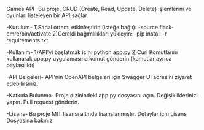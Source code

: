 Games API
-Bu proje, CRUD (Create, Read, Update, Delete) işlemlerini ve oyunları listeleyen bir API sağlar.

-Kurulum-
1)Sanal ortamı etkinleştirin (isteğe bağlı):
-source flask-emre/bin/activate
2)Gerekli bağımlılıkları yükleyin:
-pip install -r requirements.txt

-Kullanım-
1)API'yi başlatmak için:
python app.py
2)Curl Komutlarını kullanarak app.py uygulamasına komut gönderin (komutlar ayrıca paylaşılıldı)

-API Belgeleri-
API'nin OpenAPI belgeleri için Swagger UI adresini ziyaret edebilirsiniz.

-Katkıda Bulunma-
Proje dizinindeki app.py dosyasını açın.
Değişikliklerinizi yapın.
Pull request gönderin.

-Lisans-
Bu proje MIT lisansı altında lisanslanmıştır. Detaylar için Lisans Dosyasına bakınız
